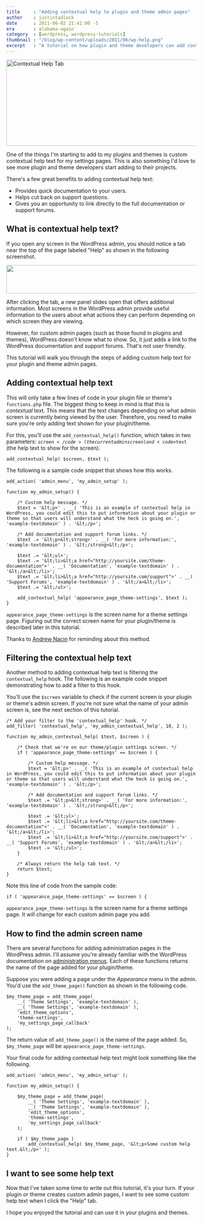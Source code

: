 ```yaml
---
title     : "Adding contextual help to plugin and theme admin pages"
author    : justintadlock
date      : 2011-06-02 21:41:00 -5
era       : alabama-again
category  : [wordpress, wordpress-tutorials]
thumbnail : "/blog/wp-content/uploads/2011/06/wp-help.png"
excerpt   : "A tutorial on how plugin and theme developers can add contextual help to their plugin and theme admin pages in WordPress."
---
```


<a href="http://justintadlock.com/blog/wp-content/uploads/2011/06/contextual-help-screen.png"><img src="http://justintadlock.com/blog/wp-content/uploads/2011/06/contextual-help-tab.png" alt="Contextual Help Tab" title="Contextual Help" width="600" height="228" class="aligncenter size-full wp-image-3097" /></a>

One of the things I'm starting to add to my plugins and themes is custom contextual help text for my settings pages.  This is also something I'd love to see more plugin and theme developers start adding to their projects.

There's a few great benefits to adding contextual help text:

<ul>
	<li>Provides quick documentation to your users.</li>
	<li>Helps cut back on support questions.</li>
	<li>Gives you an opportunity to link directly to the full documentation or support forums.</li>
</ul>

<h2>What is contextual help text?</h2>

If you open any screen in the WordPress admin, you should notice a tab near the top of the page labeled "Help" as shown in the following screenshot.

<img src="http://justintadlock.com/blog/wp-content/uploads/2011/06/wp-admin-help-tab.png" alt="" title="WordPress admin help tab" width="600" height="75" class="aligncenter size-full wp-image-3104" />

After clicking the tab, a new panel slides open that offers additional information.  Most screens in the WordPress admin provide useful information to the users about what actions they can perform depending on which screen they are viewing.

However, for custom admin pages (such as those found in plugins and themes), WordPress doesn't know what to show.  So, it just adds a link to the WordPress documentation and support forums.  That's not user friendly.

This tutorial will walk you through the steps of adding custom help text for your plugin and theme admin pages.

<h2>Adding contextual help text</h2>

This will only take a few lines of code in your plugin file or theme's <code>functions.php</code> file.  The biggest thing to keep in mind is that this is <em>contextual</em> text.  This means that the text changes depending on what admin screen is currently being viewed by the user.  Therefore, you need to make sure you're only adding text shown for your plugin/theme.

For this, you'll use the <code>add_contextual_help()</code> function, which takes in two parameters: <code>$screen</code> (the current admin screen) and <code>$text</code> (the help text to show for the screen).</p>

```
add_contextual_help( $screen, $text );
```

The following is a sample code snippet that shows how this works.

```
add_action( 'admin_menu', 'my_admin_setup' );

function my_admin_setup() {

	/* Custom help message. */
	$text = '&lt;p>' . __( 'This is an example of contextual help in WordPress, you could edit this to put information about your plugin or theme so that users will understand what the heck is going on.', 'example-textdomain' ) . '&lt;/p>';

	/* Add documentation and support forum links. */
	$text .= '&lt;p>&lt;strong>' . __( 'For more information:', 'example-textdomain' ) . '&lt;/strong>&lt;/p>';

	$text .= '&lt;ul>';
	$text .= '&lt;li>&lt;a href="http://yoursite.com/theme-documentation">' . __( 'Documentation', 'example-textdomain' ) . '&lt;/a>&lt;/li>';
	$text .= '&lt;li>&lt;a href="http://yoursite.com/support">' . __( 'Support Forums', 'example-textdomain' ) . '&lt;/a>&lt;/li>';
	$text .= '&lt;/ul>';

	add_contextual_help( 'appearance_page_theme-settings', $text );
}
```

<code>appearance_page_theme-settings</code> is the screen name for a theme settings page.  Figuring out the correct screen name for your plugin/theme is described later in this tutorial.

<p class="alert">Thanks to <a href="http://andrewnacin.com/" title="Andrew Nacin">Andrew Nacin</a> for reminding about this method.</p>

<h2>Filtering the contextual help text</h2>

Another method to adding contextual help text is filtering the <code>contextual_help</code> hook.  The following is an example code snippet demonstrating how to add a filter to this hook.

You'll use the <code>$screen</code> variable to check if the current screen is your plugin or theme's admin screen.  If you're not sure what the name of your admin screen is, see the next section of this tutorial.

```
/* Add your filter to the 'contextual_help' hook. */
add_filter( 'contextual_help', 'my_admin_contextual_help', 10, 2 );

function my_admin_contextual_help( $text, $screen ) {

	/* Check that we're on our theme/plugin settings screen. */
	if ( 'appearance_page_theme-settings' == $screen ) {

		/* Custom help message. */
		$text = '&lt;p>' . __( 'This is an example of contextual help in WordPress, you could edit this to put information about your plugin or theme so that users will understand what the heck is going on.', 'example-textdomain' ) . '&lt;/p>';

		/* Add documentation and support forum links. */
		$text .= '&lt;p>&lt;strong>' . __( 'For more information:', 'example-textdomain' ) . '&lt;/strong>&lt;/p>';

		$text .= '&lt;ul>';
		$text .= '&lt;li>&lt;a href="http://yoursite.com/theme-documentation">' . __( 'Documentation', 'example-textdomain' ) . '&lt;/a>&lt;/li>';
		$text .= '&lt;li>&lt;a href="http://yoursite.com/support">' . __( 'Support Forums', 'example-textdomain' ) . '&lt;/a>&lt;/li>';
		$text .= '&lt;/ul>';
	}

	/* Always return the help tab text. */
	return $text;
}
```

Note this line of code from the sample code:

```
if ( 'appearance_page_theme-settings' == $screen ) {
```

<code>appearance_page_theme-settings</code> is the screen name for a theme settings page.  It will change for each custom admin page you add.

<h2>How to find the admin screen name</h2>

There are several functions for adding administration pages in the WordPress admin.  I'll assume you're already familiar with the WordPress documentation on <a href="http://codex.wordpress.org/Administration_Menus" title="WordPress Codex: Administration Menus">administration menus</a>.  Each of these functions returns the name of the page added for your plugin/theme.

Suppose you were adding a page under the <em>Appearance</em> menu in the admin.  You'd use the <code>add_theme_page()</code> function as shown in the following code.

```
$my_theme_page = add_theme_page(
	__( 'Theme Settings', 'example-textdomain' ),
	__( 'Theme Settings', 'example-textdomain' ),
	'edit_theme_options',
	'theme-settings',
	'my_settings_page_callback'
);
```

The return value of <code>add_theme_page()</code> is the name of the page added.  So, <code>$my_theme_page</code> will be <code>appearance_page_theme-settings</code>.

Your final code for adding contextual help text might look something like the following.

```
add_action( 'admin_menu', 'my_admin_setup' );

function my_admin_setup() {

	$my_theme_page = add_theme_page(
		__( 'Theme Settings', 'example-textdomain' ),
		__( 'Theme Settings', 'example-textdomain' ),
		'edit_theme_options',
		'theme-settings',
		'my_settings_page_callback'
	);

	if ( $my_theme_page )
		add_contextual_help( $my_theme_page, '&lt;p>Some custom help text.&lt;/p>' );
}
```

<h2>I want to see some help text</h2>

Now that I've taken some time to write out this tutorial, it's your turn.  If your plugin or theme creates custom admin pages, I want to see some custom help text when I click the "Help" tab.

I hope you enjoyed the tutorial and can use it in your plugins and themes.

